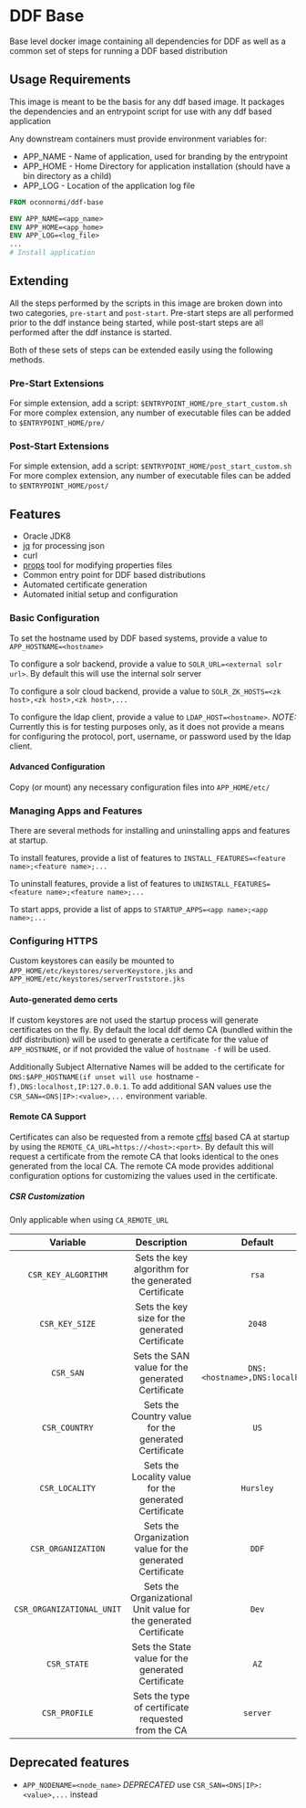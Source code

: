 # DDF Base

Base level docker image containing all dependencies for DDF as well as a common set of steps for running a DDF based distribution

## Usage Requirements

This image is meant to be the basis for any ddf based image.
It packages the dependencies and an entrypoint script for use with any ddf based application

Any downstream containers must provide environment variables for:

* APP_NAME - Name of application, used for branding by the entrypoint
* APP_HOME - Home Directory for application installation (should have a bin directory as a child)
* APP_LOG - Location of the application log file

```Dockerfile
FROM oconnormi/ddf-base

ENV APP_NAME=<app_name>
ENV APP_HOME=<app_home>
ENV APP_LOG=<log_file>
...
# Install application
```

## Extending

All the steps performed by the scripts in this image are broken down into two categories, `pre-start` and `post-start`.
Pre-start steps are all performed prior to the ddf instance being started, while post-start steps are all performed after the ddf instance is started.

Both of these sets of steps can be extended easily using the following methods.

### Pre-Start Extensions

For simple extension, add a script: `$ENTRYPOINT_HOME/pre_start_custom.sh`
For more complex extension, any number of executable files can be added to `$ENTRYPOINT_HOME/pre/`

### Post-Start Extensions

For simple extension, add a script: `$ENTRYPOINT_HOME/post_start_custom.sh`
For more complex extension, any number of executable files can be added to `$ENTRYPOINT_HOME/post/`

## Features
  * Oracle JDK8
  * [jq](https://stedolan.github.io/jq/) for processing json
  * curl
  * [props](https://github.com/oconnormi/props) tool for modifying properties files
  * Common entry point for DDF based distributions
  * Automated certificate generation
  * Automated initial setup and configuration

### Basic Configuration

To set the hostname used by DDF based systems, provide a value to `APP_HOSTNAME=<hostname>`

To configure a solr backend, provide a value to `SOLR_URL=<external solr url>`. By default this will use the internal solr server

To configure a solr cloud backend, provide a value to `SOLR_ZK_HOSTS=<zk host>,<zk host>,<zk host>,...`

To configure the ldap client, provide a value to `LDAP_HOST=<hostname>`. *NOTE:* Currently this is for testing purposes only, as it does not provide a means for configuring the protocol, port, username, or password used by the ldap client.

#### Advanced Configuration

Copy (or mount) any necessary configuration files into `APP_HOME/etc/`

### Managing Apps and Features

There are several methods for installing and uninstalling apps and features at startup.

To install features, provide a list of features to `INSTALL_FEATURES=<feature name>;<feature name>;...`

To uninstall features, provide a list of features to `UNINSTALL_FEATURES=<feature name>;<feature name>;...`

To start apps, provide a list of apps to `STARTUP_APPS=<app name>;<app name>;...`

### Configuring HTTPS

Custom keystores can easily be mounted to `APP_HOME/etc/keystores/serverKeystore.jks` and `APP_HOME/etc/keystores/serverTruststore.jks`

#### Auto-generated demo certs

If custom keystores are not used the startup process will generate certificates on the fly. By default the local ddf demo CA (bundled within the ddf distribution) will be used to generate a certificate for the value of `APP_HOSTNAME`, or if not provided the value of `hostname -f` will be used.

Additionally Subject Alternative Names will be added to the certificate for `DNS:$APP_HOSTNAME(if unset will use `hostname -f`),DNS:localhost,IP:127.0.0.1`.
To add additional SAN values use the `CSR_SAN=<DNS|IP>:<value>,...` environment variable.

#### Remote CA Support

Certificates can also be requested from a remote [cffsl](https://github.com/cloudflare/cfssl) based CA at startup by using the `REMOTE_CA_URL=https://<host>:<port>`. By default this will request a certificate from the remote CA that looks identical to the ones generated from the local CA. The remote CA mode provides additional configuration options for customizing the values used in the certificate.

##### CSR Customization

Only applicable when using `CA_REMOTE_URL`

| Variable                  | Description                                                      | Default                        |
|:-------------------------:|:----------------------------------------------------------------:|:------------------------------:|
| `CSR_KEY_ALGORITHM`       | Sets the key algorithm for the generated Certificate             | `rsa`                          |
| `CSR_KEY_SIZE`            | Sets the key size for the generated Certificate                  | `2048`                         |
| `CSR_SAN`                 | Sets the SAN value for the generated Certificate                 | `DNS:<hostname>,DNS:localhost` |
| `CSR_COUNTRY`             | Sets the Country value for the generated Certificate             | `US`                           |
| `CSR_LOCALITY`            | Sets the Locality value for the generated Certificate            | `Hursley`                      |
| `CSR_ORGANIZATION`        | Sets the Organization value for the generated Certificate        | `DDF`                          |
| `CSR_ORGANIZATIONAL_UNIT` | Sets the Organizational Unit value for the generated Certificate | `Dev`                          |
| `CSR_STATE`               | Sets the State value for the generated Certificate               | `AZ`                           |
| `CSR_PROFILE`             | Sets the type of certificate requested from the CA               | `server`                       |


## Deprecated features
* `APP_NODENAME=<node_name>` *DEPRECATED* use `CSR_SAN=<DNS|IP>:<value>,...` instead
